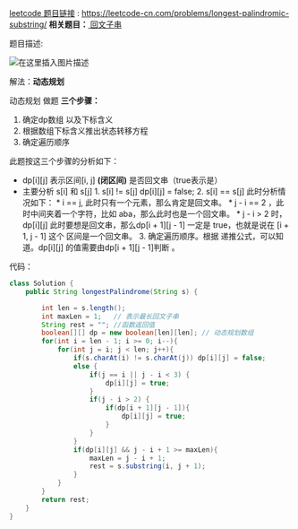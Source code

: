 ﻿﻿﻿[leetcode 题目链接](https://leetcode-cn.com/problems/longest-palindromic-substring/)  :
<https://leetcode-cn.com/problems/longest-palindromic-substring/>
**相关题目：**[ 回文子串](https://leetcode-cn.com/problems/palindromic-substrings/)

题目描述:



![在这里插入图片描述](https://img-blog.csdnimg.cn/86be201875ec450fb1d8f07526d591af.png?x-oss-process=image/watermark,type_d3F5LXplbmhlaQ,shadow_50,text_Q1NETiBAYmlpZW51,size_20,color_FFFFFF,t_70,g_se,x_16)



解法：**动态规划**

动态规划 做题 **三个步骤：**
1. 确定dp数组 以及下标含义
2. 根据数组下标含义推出状态转移方程
3. 确定遍历顺序

此题按这三个步骤的分析如下：
* dp[i][j] 表示区间[i, j]  **(闭区间)** 是否回文串（true表示是）
* 主要分析 s[i] 和 s[j]
		1. s[i] != s[j]
		dp[i][j] = false;
		2. s[i] == s[j]
		此时分析情况如下：
			* i == j, 此时只有一个元素，那么肯定是回文串。
			* j - i == 2 ，此时中间夹着一个字符，比如 aba，那么此时也是一个回文串。
			* j - i > 2 时，dp[i][j] 此时要想是回文串，那么dp[i + 1][j - 1] 一定是 true，也就是说在 [i + 1, j - 1] 这个 区间是一个回文串。
		3. 确定遍历顺序。根据 递推公式，可以知道。dp[i][j] 的值需要由dp[i + 1][j - 1]判断 。



代码：
```java
class Solution {
    public String longestPalindrome(String s) {

        int len = s.length();
        int maxLen = 1;   // 表示最长回文子串
        String rest = ""; //函数返回值
        boolean[][] dp = new boolean[len][len]; // 动态规划数组 
        for(int i = len - 1; i >= 0; i--){
            for(int j = i; j < len; j++){
                if(s.charAt(i) != s.charAt(j)) dp[i][j] = false;
                else {
                    if(j == i || j - i < 3) {
                        dp[i][j] = true;
                    }
                    if(j - i > 2) {
                        if(dp[i + 1][j - 1]){
                            dp[i][j] = true;
                        }
                    }
                }
                if(dp[i][j] && j - i + 1 >= maxLen){
                    maxLen = j - i + 1;
                    rest = s.substring(i, j + 1);
                }
            }
        }
        return rest;
    }
}
```
